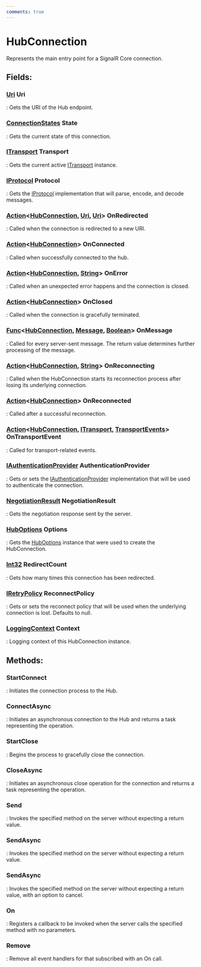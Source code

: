 ```yaml
---
comments: true
---
```

# HubConnection

Represents the main entry point for a SignalR Core connection. 

## **Fields**:
### **[Uri](https://learn.microsoft.com/en-us/dotnet/api/System.Uri) Uri**
: Gets the URI of the Hub endpoint. 
### **[ConnectionStates](ConnectionStates.md) State**
: Gets the current state of this connection. 
### **[ITransport](ITransport.md) Transport**
: Gets the current active [ITransport](ITransport.md) instance. 
### **[IProtocol](IProtocol.md) Protocol**
: Gets the [IProtocol](IProtocol.md) implementation that will parse, encode, and decode messages. 
### **[Action](https://learn.microsoft.com/en-us/dotnet/api/System.Action-3)&lt;[HubConnection](), [Uri](https://learn.microsoft.com/en-us/dotnet/api/System.Uri), [Uri](https://learn.microsoft.com/en-us/dotnet/api/System.Uri)&gt; OnRedirected**
: Called when the connection is redirected to a new URI. 
### **[Action](https://learn.microsoft.com/en-us/dotnet/api/System.Action-1)&lt;[HubConnection]()&gt; OnConnected**
: Called when successfully connected to the hub. 
### **[Action](https://learn.microsoft.com/en-us/dotnet/api/System.Action-2)&lt;[HubConnection](), [String](https://learn.microsoft.com/en-us/dotnet/api/System.String)&gt; OnError**
: Called when an unexpected error happens and the connection is closed. 
### **[Action](https://learn.microsoft.com/en-us/dotnet/api/System.Action-1)&lt;[HubConnection]()&gt; OnClosed**
: Called when the connection is gracefully terminated. 
### **[Func](https://learn.microsoft.com/en-us/dotnet/api/System.Func-3)&lt;[HubConnection](), [Message](../Messages/Message.md), [Boolean](https://learn.microsoft.com/en-us/dotnet/api/System.Boolean)&gt; OnMessage**
: Called for every server-sent message. The return value determines further processing of the message. 
### **[Action](https://learn.microsoft.com/en-us/dotnet/api/System.Action-2)&lt;[HubConnection](), [String](https://learn.microsoft.com/en-us/dotnet/api/System.String)&gt; OnReconnecting**
: Called when the HubConnection starts its reconnection process after losing its underlying connection. 
### **[Action](https://learn.microsoft.com/en-us/dotnet/api/System.Action-1)&lt;[HubConnection]()&gt; OnReconnected**
: Called after a successful reconnection. 
### **[Action](https://learn.microsoft.com/en-us/dotnet/api/System.Action-3)&lt;[HubConnection](), [ITransport](ITransport.md), [TransportEvents](TransportEvents.md)&gt; OnTransportEvent**
: Called for transport-related events. 
### **[IAuthenticationProvider](IAuthenticationProvider.md) AuthenticationProvider**
: Gets or sets the [IAuthenticationProvider](IAuthenticationProvider.md) implementation that will be used to authenticate the connection. 
### **[NegotiationResult](../Messages/NegotiationResult.md) NegotiationResult**
: Gets the negotiation response sent by the server. 
### **[HubOptions](HubOptions.md) Options**
: Gets the [HubOptions](HubOptions.md) instance that were used to create the HubConnection. 
### **[Int32](https://learn.microsoft.com/en-us/dotnet/api/System.Int32) RedirectCount**
: Gets how many times this connection has been redirected. 
### **[IRetryPolicy](IRetryPolicy.md) ReconnectPolicy**
: Gets or sets the reconnect policy that will be used when the underlying connection is lost. Defaults to null. 
### **[LoggingContext](../../../HTTP/api-reference/Logger/LoggingContext.md) Context**
: Logging context of this HubConnection instance. 
## **Methods**:

### **StartConnect**
: Initiates the connection process to the Hub. 

### **ConnectAsync**
: Initiates an asynchronous connection to the Hub and returns a task representing the operation. 

### **StartClose**
: Begins the process to gracefully close the connection. 

### **CloseAsync**
: Initiates an asynchronous close operation for the connection and returns a task representing the operation. 

### **Send**
: Invokes the specified method on the server without expecting a return value. 

### **SendAsync**
: Invokes the specified method on the server without expecting a return value. 

### **SendAsync**
: Invokes the specified method on the server without expecting a return value, with an option to cancel. 

### **On**
: Registers a callback to be invoked when the server calls the specified method with no parameters. 

### **Remove**
: Remove all event handlers for  that subscribed with an On call. 